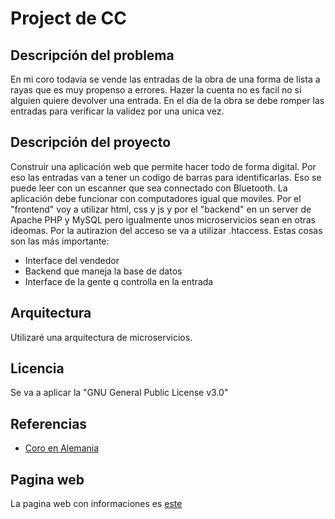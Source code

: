 # Project de CC

## Descripción del problema

En mi coro todavía se vende las entradas de la obra de una forma de lista a rayas que es muy propenso a errores. Hazer la cuenta no es facil no si alguien quiere devolver una entrada. En el día de la obra se debe romper las entradas para verificar la validez por una unica vez.

## Descripción del proyecto

Construir una aplicación web que permite hacer todo de forma digital. Por eso las entradas van a tener un codigo de barras para identificarlas. Eso se puede leer con un escanner que sea connectado con Bluetooth. La aplicación debe funcionar con computadores igual que moviles. Por el "frontend" voy a utilizar html, css y js y por el "backend" en un server de Apache PHP y MySQL pero igualmente unos microservicios sean en otras ideomas. Por la autirazion del acceso se va a utilizar .htaccess.
Estas cosas son las más importante:
- Interface del vendedor
- Backend que maneja la base de datos
- Interface de la gente q controlla en la entrada

## Arquitectura

Utilizaré una arquitectura de microservicios.

## Licencia

Se va a aplicar la "GNU General Public License v3.0"

## Referencias

- [Coro en Alemania](http://www.unichor.de/?page_id=136)

## Pagina web

La pagina web con informaciones es [este]( https://valtl.github.io/cc-Master)
